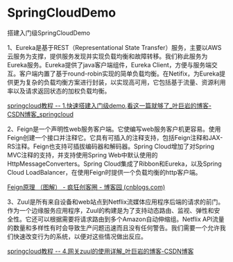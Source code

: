 # SpringCloudDemo
搭建入门级SpringCloudDemo




1、Eureka是基于REST（Representational State Transfer）服务，主要以AWS云服务为支撑，提供服务发现并实现负载均衡和故障转移。我们称此服务为Eureka服务。Eureka提供了java客户端组件，Eureka Client，方便与服务端交互。客户端内置了基于round-robin实现的简单负载均衡。在Netifix，为Eureka提供更为复杂的负载均衡方案进行封装，以实现高可用，它包括基于流量、资源利用率以及请求返回状态的加权负载均衡。

[springcloud教程 -- 1.快速搭建入门级demo,看这一篇就够了_叶巨岩的博客-CSDN博客_springcloud](https://blog.csdn.net/weixin_38023579/article/details/81328524)

2、Feign是一个声明性web服务客户端。它使编写web服务客户机更容易。使用Feign创建一个接口并注释它。它具有可插入的注释支持，包括Feign注释和JAX-RS注释。Feign也支持可插拔编码器和解码器。Spring Cloud增加了对Spring MVC注释的支持，并支持使用Spring Web中默认使用的HttpMessageConverters。Spring Cloud集成了Ribbon和Eureka，以及Spring Cloud LoadBalancer，在使用Feign时提供一个负载均衡的http客户端。


[Feign原理 （图解） - 疯狂创客圈 - 博客园 (cnblogs.com)](https://www.cnblogs.com/crazymakercircle/p/11965726.html)


3、Zuul是所有来自设备和web站点到Netflix流媒体应用程序后端的请求的前门。作为一个边缘服务应用程序，Zuul的构建是为了支持动态路由、监视、弹性和安全性。它还可以根据需要将请求路由到多个Amazon自动伸缩组。Netflix API流量的数量和多样性有时会导致生产问题迅速而且没有任何警告。我们需要一个允许我们快速改变行为的系统，以便对这些情况做出反应。

[springcloud教程 -- 4.网关zuul的使用详解_叶巨岩的博客-CSDN博客](https://blog.csdn.net/weixin_38023579/article/details/104997164)
